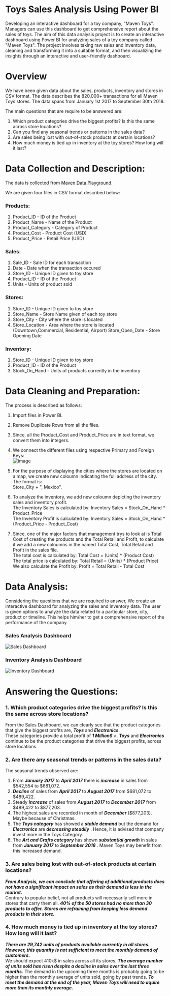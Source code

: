 # Toys Sales Analysis Using Power BI
Developing an interactive dashboard for a toy company, "Maven Toys". Managers can use this dashboard to get comprehensive report about the sales of toys.
The aim of this data analysis project is to create an interactive dashboard using Power BI for analyzing sales of a toy company called "Maven Toys". The project involves taking raw sales and inventory data, cleaning and transforming it into a suitable format, and then visualizing the insights through an interactive and user-friendly dashboard.

# Overview
We have been given data about the sales, products, inventory and stores in CSV format. The data describes the 820,000+ transactions for all Maven Toys stores. The data spans from January 1st 2017 to September 30th 2018.

The main questions that are require to be answered are:
1. Which product categories drive the biggest profits? Is this the same across store locations?
2. Can you find any seasonal trends or patterns in the sales data?
3. Are sales being lost with out-of-stock products at certain locations?
4. How much money is tied up in inventory at the toy stores? How long will it last?

# Data Collection and Description:
The data is collected from [Maven Data Playground](https://www.mavenanalytics.io/data-playground).

We are given four files in CSV format described below:

### Products:
1. Product_ID - ID of the Product
2. Product_Name - Name of the Product
3. Product_Category - Category of Product
4. Product_Cost - Product Cost (USD)
5. Product_Price - Retail Price (USD) 

### Sales:
1. Sale_ID - Sale ID for each transaction 
2. Date - Date when the transaction occured
3. Store_ID - Unique ID given to toy store
4. Product_ID - ID of the Product
5. Units - Units of product sold

### Stores:
1. Store_ID - Unique ID given to toy store
2. Store_Name - Store Name given of each toy store
3. Store_City - City where the store is located
4. Store_Location - Area where the store is located (Downtown,Commercial, Residential, Airport)
Store_Open_Date - Store Opening Date

### Inventory:
1. Store_ID - Unique ID given to toy store
2. Product_ID - ID of the Product
3. Stock_On_Hand - Units of products currently in the inventory

# Data Cleaning and Preparation:
The process is described as follows:
1. Import files in Power BI. 
2. Remove Duplicate Rows from all the files.
3. Since, all the Product_Cost and Product_Price are in text format, we convert them into integers.
4. We connect the different files using respective Primary and Foreign Keys: <br />
![image](https://github.com/Pr0-C0der/Toys-Sales-Analysis-Using-Power-BI-/assets/93116210/7ca4e022-8180-4114-90ba-4d2784605743)

6. For the purpose of displaying the cities where the stores are located on a map, we create new coloumn indicating the full address of the city. The format is: <br /> Store_City + ", Mexico".
7. To analyze the inventory, we add new coloumn depicting the inventory sales and inventory profit. <br /> 
The Inventory Sales is calculated by: Inventory Sales = Stock_On_Hand * Product_Price <br />
The Inventory Profit is calculated by: Inventory Sales = Stock_On_Hand * (Product_Price - Product_Cost) <br />

7. Since, one of the major factors that management trys to look at is Total Cost of creating the products and the Total Retail and Profit, to calculate it we add a new coloumns in the named Total Cost, Total Retail and Profit in the sales file. <br />
The total cost is calculated by: Total Cost = (Units) * (Product Cost) <br />
The total price is calculated by: Total Retail = (Units) * (Product Price) <br />
We also calculate the Profit by: Profit = Total Retail - Total Cost <br />

# Data Analysis:
Considering the questions that we are required to answer, We create an interactive dashboard for analyzing the sales and inventory data. The user is given options to analyze the data related to a particular store, city, product or timeline. This helps him/her to get a comprehensive report of the performance of the company.

### Sales Analysis Dashboard
![Sales Dashboard](https://github.com/Pr0-C0der/Toys-Sales-Analysis-Using-Power-BI-/assets/93116210/c1785a3c-3f36-4de5-85e5-c80911fbcd5f)

### Inventory Analysis Dashboard
![Inventory Dashboard](https://github.com/Pr0-C0der/Toys-Sales-Analysis-Using-Power-BI-/assets/93116210/336f1a1d-7b6f-4762-b27f-f6dc48863290)

# Answering the Questions:
### 1. Which product categories drive the biggest profits? Is this the same across store locations?
From the Sales Dashboard, we can clearly see that the product categories that give the biggest profits are, **_Toys_** and **_Electronics_**. <br />
These categories provide a total profit of **_1 Million$ +_**.
**_Toys_** and **_Electronics_** continue to be the product categories that drive the biggest profits, across store locations. <br />

### 2. Are there any seasonal trends or patterns in the sales data?
The seasonal trends observed are:
1. From **_January 2017_** to **_April 2017_** there is **_increase_** in sales from $542,554 to $681,072.
2. **_Decline_** of sales from **_April 2017_** to **_August 2017_** from $681,072 to $489,422.
3. Steady **_increase_** of sales from **_August 2017_** to **_December 2017_** from $489,422 to $877,203.
4. The highest sales are recorded in month of **_December_** ($877,203). Maybe because of Christmas. 
5. The **_Toys category_** has showed a **_stable demand_** but the demand for **_Electronics_** are **_decreasing steadily_** . Hence, it is advised that company invest more in the Toys Category.
6. The **_Art and Crafts category_** has shown **_substantial growth_** in sales from **_January 2017_** to **_September 2018_** . Maven Toys may benefit from this increased demand.

### 3. Are sales being lost with out-of-stock products at certain locations?
**_From Analysis, we can conclude that offering of additional products does not have a significant impact on sales as their demand is less in the market._** <br />
Contrary to popular belief, not all products will necessarily sell more in stores that carry them all. **_40% of the 50 stores had no more than 30 products to offer._**
**_Stores are refraining from keeping less demand products in their store._**

### 4. How much money is tied up in inventory at the toy stores? How long will it last?
**_There are 29,742 units of products available currently in all stores. However, this quantity is not sufficient to meet the monthly demand of customers._** <br />
We should expect 410k$ in sales across all its stores. **_The average number of units sold has risen despite a decline in sales over the last three months._** The demand in the upcoming three months is probably going to be higher than the monthly average of units sold, going by past trends. **_To meet the demand at the end of the year, Maven Toys will need to aquire more than its monthly average._**
